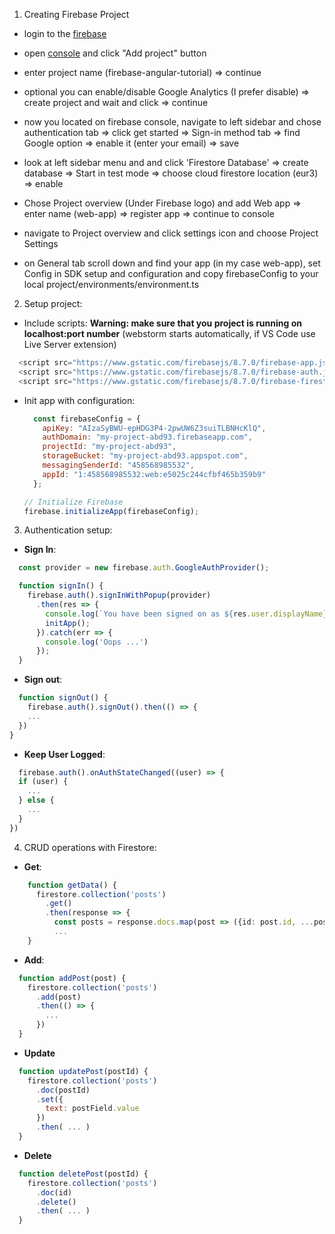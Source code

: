 1. Creating Firebase Project 
  + login to the [firebase](https://firebase.google.com/) 
  + open [console](https://console.firebase.google.com/)  and click "Add project" button
  + enter project name (firebase-angular-tutorial) => continue
  + optional you can enable/disable Google Analytics (I prefer disable) => create project and wait and click => continue
  + now you located on firebase console, navigate to left sidebar and chose authentication tab => click get started => Sign-in method tab => find Google option  => enable it (enter your email) => save
  + look at left sidebar menu and and click 'Firestore Database' => create database => Start in test mode => choose cloud firestore location (eur3) => enable
  + Chose Project overview (Under Firebase logo) and add Web app => enter name (web-app) => register app => continue to console
  + navigate to Project overview and click settings icon and choose Project Settings 
  
  + on General tab scroll down and find your app (in my case web-app), set Config in SDK setup and configuration and copy firebaseConfig to your local project/environments/environment.ts
  
2. Setup project:
  + Include scripts:
  **Warning: make sure that you project is running on localhost:port number** (webstorm starts automatically, if VS Code use Live Server extension)
  ```js
    <script src="https://www.gstatic.com/firebasejs/8.7.0/firebase-app.js"></script>
    <script src="https://www.gstatic.com/firebasejs/8.7.0/firebase-auth.js"></script>
    <script src="https://www.gstatic.com/firebasejs/8.7.0/firebase-firestore.js"></script>
  ```

  + Init app with configuration:
    ```js
      const firebaseConfig = {
        apiKey: "AIzaSyBWU-epHDG3P4-2pwUW6Z3suiTLBNHcKlQ",
        authDomain: "my-project-abd93.firebaseapp.com",
        projectId: "my-project-abd93",
        storageBucket: "my-project-abd93.appspot.com",
        messagingSenderId: "458568985532",
        appId: "1:458568985532:web:e5025c244cfbf465b359b9"
      };

    // Initialize Firebase
    firebase.initializeApp(firebaseConfig);
    ```
3. Authentication setup:
  + **Sign In**:
  ```js
    const provider = new firebase.auth.GoogleAuthProvider();

    function signIn() {
      firebase.auth().signInWithPopup(provider)
        .then(res => {
          console.log(`You have been signed on as ${res.user.displayName}`)
          initApp();
        }).catch(err => {
          console.log('Oops ...')
        });
    }
  ```
  
  + **Sign out**:
  ```js
    function signOut() {
      firebase.auth().signOut().then(() => {
      ...
    })  
  }
  ```

  + **Keep User Logged**:
  ```js
    firebase.auth().onAuthStateChanged((user) => {
    if (user) {
      ...
    } else {
      ...
    }
  })
  ```

4. CRUD operations  with Firestore:
  + **Get**:
  ```ts
      function getData() {
        firestore.collection('posts')
          .get()
          .then(response => {
            const posts = response.docs.map(post => ({id: post.id, ...post.data()}));
            ...
      }
  ```

  + **Add**:
  ```js
    function addPost(post) {
      firestore.collection('posts')
        .add(post)
        .then(() => {
          ...
        })
    }

  ```

  + **Update** 
  ```js
    function updatePost(postId) {
      firestore.collection('posts')
        .doc(postId)
        .set({
          text: postField.value
        })
        .then( ... )
    }
  ```

  + **Delete**
  ```js
    function deletePost(postId) {
      firestore.collection('posts')
        .doc(id)
        .delete()
        .then( ... )
    }
  ```
